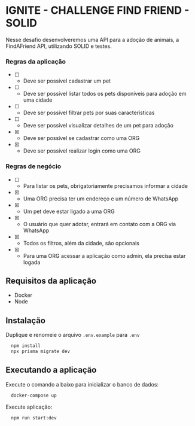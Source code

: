 # IGNITE - CHALLENGE FIND FRIEND - SOLID

Nesse desafio desenvolveremos uma API para a adoção de animais, a FindAFriend API, utilizando SOLID e testes.

### Regras da aplicação

- [ ] - Deve ser possível cadastrar um pet
- [ ] - Deve ser possível listar todos os pets disponíveis para adoção em uma cidade
- [ ] - Deve ser possível filtrar pets por suas características
- [ ] - Deve ser possível visualizar detalhes de um pet para adoção
- [x] - Deve ser possível se cadastrar como uma ORG
- [x] - Deve ser possível realizar login como uma ORG

### Regras de negócio

- [ ] - Para listar os pets, obrigatoriamente precisamos informar a cidade
- [x] - Uma ORG precisa ter um endereço e um número de WhatsApp
- [x] - Um pet deve estar ligado a uma ORG
- [x] - O usuário que quer adotar, entrará em contato com a ORG via WhatsApp
- [x] - Todos os filtros, além da cidade, são opcionais
- [x] - Para uma ORG acessar a aplicação como admin, ela precisa estar logada

## Requisitos da aplicação

- Docker
- Node

## Instalação

Duplique e renomeie o arquivo `.env.example` para `.env`

```sh
  npm install
  npx prisma migrate dev
```

## Executando a aplicação

Execute o comando a baixo para inicializar o banco de dados:

```sh
  docker-compose up
```

Execute aplicação:

```sh
  npm run start:dev
```
